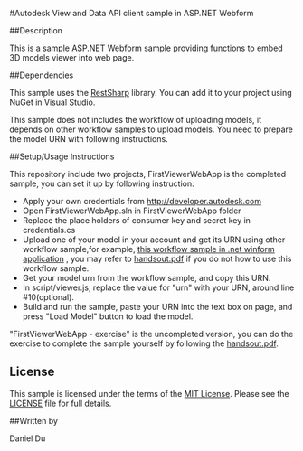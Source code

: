 #Autodesk View and Data API client sample in ASP.NET Webform 


##Description

This is a sample ASP.NET Webform sample providing functions to embed 3D models viewer into web page. 

##Dependencies

This sample uses the [RestSharp](http://restsharp.org/) library. You can add it to your project using NuGet in Visual Studio.

This sample does not includes the workflow of uploading models, it depends on other workflow samples to upload models. You need to prepare the model URN with following instructions. 

##Setup/Usage Instructions

This repository include two projects, FirstViewerWebApp is the completed sample, you can set it up by following instruction. 

* Apply your own credentials from http://developer.autodesk.com
* Open FirstViewerWebApp.sln in FirstViewerWebApp folder
* Replace the place holders of consumer key and secret key in credentials.cs
* Upload one of your model in your account and get its URN using other workflow sample,for example, [this workflow sample in .net winform application](https://github.com/Developer-Autodesk/workflow-dotnet-winform-view.and.data.api/) , you may refer to [handsout.pdf](handsout.pdf) if you do not how to use this workflow sample. 
* Get your model urn from the workflow sample, and copy this URN. 
* In script/viewer.js, replace the value for "urn" with your URN, around line #10(optional).
* Build and run the sample, paste your URN into the text box on page, and press "Load Model" button to load the model.


"FirstViewerWebApp - exercise" is the uncompleted version, you can do the exercise to complete the sample yourself by following the [handsout.pdf](handsout.pdf).


## License

This sample is licensed under the terms of the [MIT License](http://opensource.org/licenses/MIT). Please see the [LICENSE](LICENSE) file for full details.

##Written by 

Daniel Du





    
